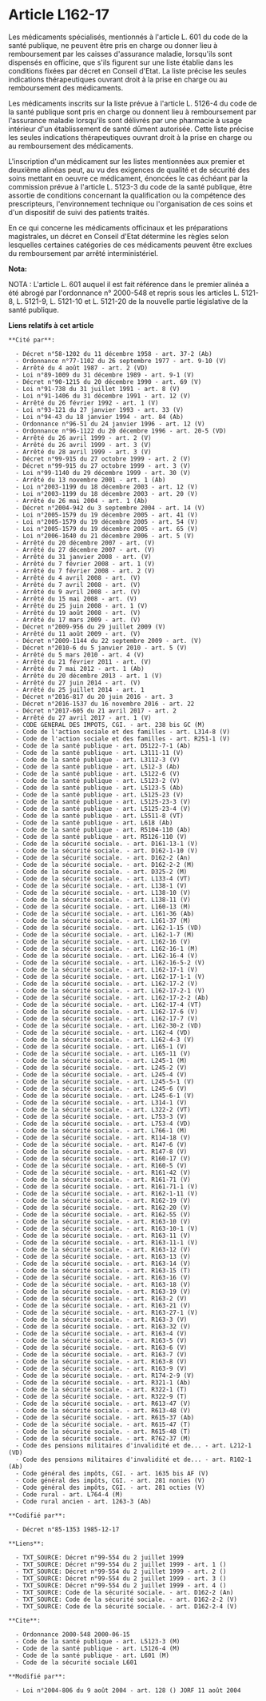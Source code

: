 # Article L162-17

Les médicaments spécialisés, mentionnés à l'article L. 601 du code de la santé publique, ne peuvent être pris en charge ou
donner lieu à remboursement par les caisses d'assurance maladie, lorsqu'ils sont dispensés en officine, que s'ils figurent
sur une liste établie dans les conditions fixées par décret en Conseil d'Etat. La liste précise les seules indications
thérapeutiques ouvrant droit à la prise en charge ou au remboursement des médicaments.

Les médicaments inscrits sur la liste prévue à l'article L. 5126-4 du code de la santé publique sont pris en charge ou
donnent lieu à remboursement par l'assurance maladie lorsqu'ils sont délivrés par une pharmacie à usage intérieur d'un
établissement de santé dûment autorisée. Cette liste précise les seules indications thérapeutiques ouvrant droit à la prise
en charge ou au remboursement des médicaments.

L'inscription d'un médicament sur les listes mentionnées aux premier et deuxième alinéas peut, au vu des exigences de qualité
et de sécurité des soins mettant en oeuvre ce médicament, énoncées le cas échéant par la commission prévue à l'article L.
5123-3 du code de la santé publique, être assortie de conditions concernant la qualification ou la compétence des
prescripteurs, l'environnement technique ou l'organisation de ces soins et d'un dispositif de suivi des patients traités.

En ce qui concerne les médicaments officinaux et les préparations magistrales, un décret en Conseil d'Etat détermine les
règles selon lesquelles certaines catégories de ces médicaments peuvent être exclues du remboursement par arrêté
interministériel.

**Nota:**

NOTA : L'article L. 601 auquel il est fait référence dans le premier alinéa a été abrogé par l'ordonnance n° 2000-548 et
repris sous les articles L. 5121-8, L. 5121-9, L. 5121-10 et L. 5121-20 de la nouvelle partie législative de la santé
publique.

**Liens relatifs à cet article**

	**Cité par**:

	  - Décret n°58-1202 du 11 décembre 1958 - art. 37-2 (Ab)
	  - Ordonnance n°77-1102 du 26 septembre 1977 - art. 9-10 (V)
	  - Arrêté du 4 août 1987 - art. 2 (VD)
	  - Loi n°89-1009 du 31 décembre 1989 - art. 9-1 (V)
	  - Décret n°90-1215 du 20 décembre 1990 - art. 69 (V)
	  - Loi n°91-738 du 31 juillet 1991 - art. 8 (V)
	  - Loi n°91-1406 du 31 décembre 1991 - art. 12 (V)
	  - Arrêté du 26 février 1992 - art. 1 (V)
	  - Loi n°93-121 du 27 janvier 1993 - art. 33 (V)
	  - Loi n°94-43 du 18 janvier 1994 - art. 84 (Ab)
	  - Ordonnance n°96-51 du 24 janvier 1996 - art. 12 (V)
	  - Ordonnance n°96-1122 du 20 décembre 1996 - art. 20-5 (VD)
	  - Arrêté du 26 avril 1999 - art. 2 (V)
	  - Arrêté du 26 avril 1999 - art. 3 (V)
	  - Arrêté du 28 avril 1999 - art. 3 (V)
	  - Décret n°99-915 du 27 octobre 1999 - art. 2 (V)
	  - Décret n°99-915 du 27 octobre 1999 - art. 3 (V)
	  - Loi n°99-1140 du 29 décembre 1999 - art. 30 (V)
	  - Arrêté du 13 novembre 2001 - art. 1 (Ab)
	  - Loi n°2003-1199 du 18 décembre 2003 - art. 12 (V)
	  - Loi n°2003-1199 du 18 décembre 2003 - art. 20 (V)
	  - Arrêté du 26 mai 2004 - art. 1 (Ab)
	  - Décret n°2004-942 du 3 septembre 2004 - art. 14 (V)
	  - Loi n°2005-1579 du 19 décembre 2005 - art. 41 (V)
	  - Loi n°2005-1579 du 19 décembre 2005 - art. 54 (V)
	  - Loi n°2005-1579 du 19 décembre 2005 - art. 65 (V)
	  - Loi n°2006-1640 du 21 décembre 2006 - art. 5 (V)
	  - Arrêté du 20 décembre 2007 - art. (V)
	  - Arrêté du 27 décembre 2007 - art. (V)
	  - Arrêté du 31 janvier 2008 - art. (V)
	  - Arrêté du 7 février 2008 - art. 1 (V)
	  - Arrêté du 7 février 2008 - art. 2 (V)
	  - Arrêté du 4 avril 2008 - art. (V)
	  - Arrêté du 7 avril 2008 - art. (V)
	  - Arrêté du 9 avril 2008 - art. (V)
	  - Arrêté du 15 mai 2008 - art. (V)
	  - Arrêté du 25 juin 2008 - art. 1 (V)
	  - Arrêté du 19 août 2008 - art. (V)
	  - Arrêté du 17 mars 2009 - art. (V)
	  - Décret n°2009-956 du 29 juillet 2009 (V)
	  - Arrêté du 11 août 2009 - art. (V)
	  - Décret n°2009-1144 du 22 septembre 2009 - art. (V)
	  - Décret n°2010-6 du 5 janvier 2010 - art. 5 (V)
	  - Arrêté du 5 mars 2010 - art. 4 (V)
	  - Arrêté du 21 février 2011 - art. (V)
	  - Arrêté du 7 mai 2012 - art. 1 (Ab)
	  - Arrêté du 20 décembre 2013 - art. 1 (V)
	  - Arrêté du 27 juin 2014 - art. (V)
	  - Arrêté du 25 juillet 2014 - art. 1
	  - Décret n°2016-817 du 20 juin 2016 - art. 3
	  - Décret n°2016-1537 du 16 novembre 2016 - art. 22
	  - Décret n°2017-605 du 21 avril 2017 - art. 2
	  - Arrêté du 27 avril 2017 - art. 1 (V)
	  - CODE GENERAL DES IMPOTS, CGI. - art. 238 bis GC (M)
	  - Code de l'action sociale et des familles - art. L314-8 (V)
	  - Code de l'action sociale et des familles - art. R251-1 (V)
	  - Code de la santé publique - art. D5122-7-1 (Ab)
	  - Code de la santé publique - art. L3111-11 (V)
	  - Code de la santé publique - art. L3112-3 (V)
	  - Code de la santé publique - art. L512-3 (Ab)
	  - Code de la santé publique - art. L5122-6 (V)
	  - Code de la santé publique - art. L5123-2 (V)
	  - Code de la santé publique - art. L5123-5 (Ab)
	  - Code de la santé publique - art. L5125-23 (V)
	  - Code de la santé publique - art. L5125-23-3 (V)
	  - Code de la santé publique - art. L5125-23-4 (V)
	  - Code de la santé publique - art. L5511-8 (VT)
	  - Code de la santé publique - art. L618 (Ab)
	  - Code de la santé publique - art. R5104-110 (Ab)
	  - Code de la santé publique - art. R5126-110 (V)
	  - Code de la sécurité sociale. - art. D161-13-1 (V)
	  - Code de la sécurité sociale. - art. D162-1-10 (V)
	  - Code de la sécurité sociale. - art. D162-2 (An)
	  - Code de la sécurité sociale. - art. D162-2-2 (M)
	  - Code de la sécurité sociale. - art. D325-2 (M)
	  - Code de la sécurité sociale. - art. L133-4 (VT)
	  - Code de la sécurité sociale. - art. L138-1 (V)
	  - Code de la sécurité sociale. - art. L138-10 (V)
	  - Code de la sécurité sociale. - art. L138-11 (V)
	  - Code de la sécurité sociale. - art. L160-13 (M)
	  - Code de la sécurité sociale. - art. L161-36 (Ab)
	  - Code de la sécurité sociale. - art. L161-37 (M)
	  - Code de la sécurité sociale. - art. L162-1-15 (VD)
	  - Code de la sécurité sociale. - art. L162-1-7 (M)
	  - Code de la sécurité sociale. - art. L162-16 (V)
	  - Code de la sécurité sociale. - art. L162-16-1 (M)
	  - Code de la sécurité sociale. - art. L162-16-4 (V)
	  - Code de la sécurité sociale. - art. L162-16-5-2 (V)
	  - Code de la sécurité sociale. - art. L162-17-1 (V)
	  - Code de la sécurité sociale. - art. L162-17-1-1 (V)
	  - Code de la sécurité sociale. - art. L162-17-2 (V)
	  - Code de la sécurité sociale. - art. L162-17-2-1 (V)
	  - Code de la sécurité sociale. - art. L162-17-2-2 (Ab)
	  - Code de la sécurité sociale. - art. L162-17-4 (VT)
	  - Code de la sécurité sociale. - art. L162-17-6 (V)
	  - Code de la sécurité sociale. - art. L162-17-7 (V)
	  - Code de la sécurité sociale. - art. L162-30-2 (VD)
	  - Code de la sécurité sociale. - art. L162-4 (VD)
	  - Code de la sécurité sociale. - art. L162-4-3 (V)
	  - Code de la sécurité sociale. - art. L165-1 (V)
	  - Code de la sécurité sociale. - art. L165-11 (V)
	  - Code de la sécurité sociale. - art. L245-1 (M)
	  - Code de la sécurité sociale. - art. L245-2 (V)
	  - Code de la sécurité sociale. - art. L245-4 (V)
	  - Code de la sécurité sociale. - art. L245-5-1 (V)
	  - Code de la sécurité sociale. - art. L245-6 (V)
	  - Code de la sécurité sociale. - art. L245-6-1 (V)
	  - Code de la sécurité sociale. - art. L314-1 (V)
	  - Code de la sécurité sociale. - art. L322-2 (VT)
	  - Code de la sécurité sociale. - art. L753-3 (V)
	  - Code de la sécurité sociale. - art. L753-4 (VD)
	  - Code de la sécurité sociale. - art. L766-1 (M)
	  - Code de la sécurité sociale. - art. R114-18 (V)
	  - Code de la sécurité sociale. - art. R147-6 (V)
	  - Code de la sécurité sociale. - art. R147-8 (V)
	  - Code de la sécurité sociale. - art. R160-17 (V)
	  - Code de la sécurité sociale. - art. R160-5 (V)
	  - Code de la sécurité sociale. - art. R161-42 (V)
	  - Code de la sécurité sociale. - art. R161-71 (V)
	  - Code de la sécurité sociale. - art. R161-71-1 (V)
	  - Code de la sécurité sociale. - art. R162-1-11 (V)
	  - Code de la sécurité sociale. - art. R162-19 (V)
	  - Code de la sécurité sociale. - art. R162-20 (V)
	  - Code de la sécurité sociale. - art. R162-55 (V)
	  - Code de la sécurité sociale. - art. R163-10 (V)
	  - Code de la sécurité sociale. - art. R163-10-1 (V)
	  - Code de la sécurité sociale. - art. R163-11 (V)
	  - Code de la sécurité sociale. - art. R163-11-1 (V)
	  - Code de la sécurité sociale. - art. R163-12 (V)
	  - Code de la sécurité sociale. - art. R163-13 (V)
	  - Code de la sécurité sociale. - art. R163-14 (V)
	  - Code de la sécurité sociale. - art. R163-15 (T)
	  - Code de la sécurité sociale. - art. R163-16 (V)
	  - Code de la sécurité sociale. - art. R163-18 (V)
	  - Code de la sécurité sociale. - art. R163-19 (V)
	  - Code de la sécurité sociale. - art. R163-2 (V)
	  - Code de la sécurité sociale. - art. R163-21 (V)
	  - Code de la sécurité sociale. - art. R163-27-1 (V)
	  - Code de la sécurité sociale. - art. R163-3 (V)
	  - Code de la sécurité sociale. - art. R163-32 (V)
	  - Code de la sécurité sociale. - art. R163-4 (V)
	  - Code de la sécurité sociale. - art. R163-5 (V)
	  - Code de la sécurité sociale. - art. R163-6 (V)
	  - Code de la sécurité sociale. - art. R163-7 (V)
	  - Code de la sécurité sociale. - art. R163-8 (V)
	  - Code de la sécurité sociale. - art. R163-9 (V)
	  - Code de la sécurité sociale. - art. R174-2-9 (V)
	  - Code de la sécurité sociale. - art. R321-1 (Ab)
	  - Code de la sécurité sociale. - art. R322-1 (T)
	  - Code de la sécurité sociale. - art. R322-9 (T)
	  - Code de la sécurité sociale. - art. R613-47 (V)
	  - Code de la sécurité sociale. - art. R613-48 (V)
	  - Code de la sécurité sociale. - art. R615-37 (Ab)
	  - Code de la sécurité sociale. - art. R615-47 (T)
	  - Code de la sécurité sociale. - art. R615-48 (T)
	  - Code de la sécurité sociale. - art. R762-37 (M)
	  - Code des pensions militaires d'invalidité et de... - art. L212-1 (VD)
	  - Code des pensions militaires d'invalidité et de... - art. R102-1 (Ab)
	  - Code général des impôts, CGI. - art. 1635 bis AF (V)
	  - Code général des impôts, CGI. - art. 281 nonies (V)
	  - Code général des impôts, CGI. - art. 281 octies (V)
	  - Code rural - art. L764-4 (M)
	  - Code rural ancien - art. 1263-3 (Ab)

	**Codifié par**:

	  - Décret n°85-1353 1985-12-17

	**Liens**:

	  - TXT_SOURCE: Décret n°99-554 du 2 juillet 1999
	  - TXT_SOURCE: Décret n°99-554 du 2 juillet 1999 - art. 1 ()
	  - TXT_SOURCE: Décret n°99-554 du 2 juillet 1999 - art. 2 ()
	  - TXT_SOURCE: Décret n°99-554 du 2 juillet 1999 - art. 3 ()
	  - TXT_SOURCE: Décret n°99-554 du 2 juillet 1999 - art. 4 ()
	  - TXT_SOURCE: Code de la sécurité sociale. - art. D162-2 (An)
	  - TXT_SOURCE: Code de la sécurité sociale. - art. D162-2-2 (V)
	  - TXT_SOURCE: Code de la sécurité sociale. - art. D162-2-4 (V)

	**Cite**:

	  - Ordonnance 2000-548 2000-06-15
	  - Code de la santé publique - art. L5123-3 (M)
	  - Code de la santé publique - art. L5126-4 (M)
	  - Code de la santé publique - art. L601 (M)
	  - Code de la sécurité sociale L601

	**Modifié par**:

	  - Loi n°2004-806 du 9 août 2004 - art. 128 () JORF 11 août 2004
